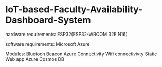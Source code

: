 # IoT-based-Faculty-Availability-Dashboard-System

hardware requirements:
  ESP32(ESP32-WROOM 32E N16)

software requirements:
  Microsoft Azure
  
Modules:
  Bluetooh Beacon
  Azure Connectivity
  Wifi connectivivty
  Static Web app
  Azure Cosmos DB
  
